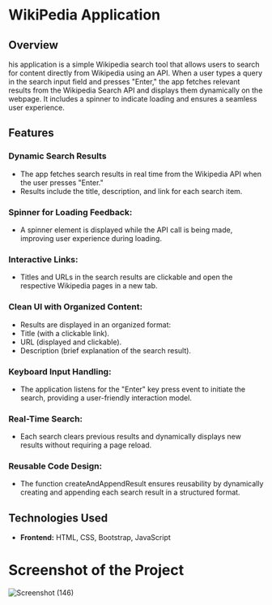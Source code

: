 # WikiPedia Application

## Overview
his application is a simple Wikipedia search tool that allows users to search for content directly from Wikipedia using an API. When a user types a query in the search input field and presses "Enter," the app fetches relevant results from the Wikipedia Search API and displays them dynamically on the webpage. It includes a spinner to indicate loading and ensures a seamless user experience.

## Features
### Dynamic Search Results
- The app fetches search results in real time from the Wikipedia API when the user presses "Enter."
- Results include the title, description, and link for each search item.
### Spinner for Loading Feedback:
- A spinner element is displayed while the API call is being made, improving user experience during loading.
### Interactive Links:

- Titles and URLs in the search results are clickable and open the respective Wikipedia pages in a new tab.
### Clean UI with Organized Content:

- Results are displayed in an organized format:
- Title (with a clickable link).
- URL (displayed and clickable).
- Description (brief explanation of the search result).
### Keyboard Input Handling:

- The application listens for the "Enter" key press event to initiate the search, providing a user-friendly interaction model.
### Real-Time Search:

- Each search clears previous results and dynamically displays new results without requiring a page reload.
### Reusable Code Design:

- The function createAndAppendResult ensures reusability by dynamically creating and appending each search result in a structured format.



## Technologies Used
- **Frontend:** HTML, CSS, Bootstrap, JavaScript

# Screenshot of the Project

![Screenshot (146)](https://github.com/user-attachments/assets/c3cd792c-dbae-4650-8c2a-e507bdb80226)
